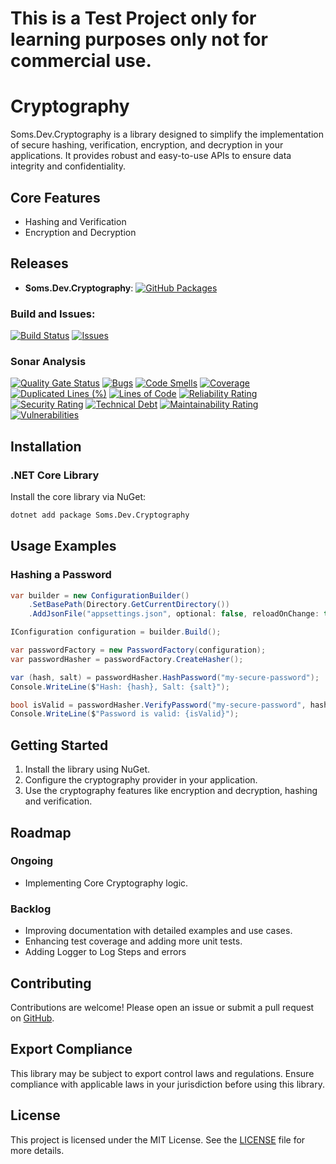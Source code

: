 # This is a Test Project only for learning purposes only not for commercial use.

# Cryptography

Soms.Dev.Cryptography is a library designed to simplify the implementation of secure hashing, verification, encryption, and decryption in your applications. It provides robust and easy-to-use APIs to ensure data integrity and confidentiality.

## Core Features

-   Hashing and Verification
-   Encryption and Decryption

## Releases

-   **Soms.Dev.Cryptography**: [![GitHub Packages](https://img.shields.io/github/v/release/somasundar-work/Soms.Dev.Cryptography?label=GitHub%20Packages)](https://github.com/somasundar-work/Soms.Dev.Cryptography/packages)

### Build and Issues:

[![Build Status](https://github.com/somasundar-work/Soms.Dev.Cryptography/actions/workflows/CD.yml/badge.svg)](https://github.com/somasundar-work/Soms.Dev.Cryptography/actions/workflows/CD.yml)
[![Issues](https://img.shields.io/github/issues/somasundar-work/Soms.Dev.Cryptography)](https://github.com/somasundar-work/Soms.Dev.Cryptography/issues)

### Sonar Analysis

[![Quality Gate Status](https://sonarcloud.io/api/project_badges/measure?project=somasundar-work_Soms.Dev.Cryptography&metric=alert_status)](https://sonarcloud.io/summary/new_code?id=somasundar-work_Soms.Dev.Cryptography)
[![Bugs](https://sonarcloud.io/api/project_badges/measure?project=somasundar-work_Soms.Dev.Cryptography&metric=bugs)](https://sonarcloud.io/summary/new_code?id=somasundar-work_Soms.Dev.Cryptography)
[![Code Smells](https://sonarcloud.io/api/project_badges/measure?project=somasundar-work_Soms.Dev.Cryptography&metric=code_smells)](https://sonarcloud.io/summary/new_code?id=somasundar-work_Soms.Dev.Cryptography)
[![Coverage](https://sonarcloud.io/api/project_badges/measure?project=somasundar-work_Soms.Dev.Cryptography&metric=coverage)](https://sonarcloud.io/summary/new_code?id=somasundar-work_Soms.Dev.Cryptography)
[![Duplicated Lines (%)](https://sonarcloud.io/api/project_badges/measure?project=somasundar-work_Soms.Dev.Cryptography&metric=duplicated_lines_density)](https://sonarcloud.io/summary/new_code?id=somasundar-work_Soms.Dev.Cryptography)
[![Lines of Code](https://sonarcloud.io/api/project_badges/measure?project=somasundar-work_Soms.Dev.Cryptography&metric=ncloc)](https://sonarcloud.io/summary/new_code?id=somasundar-work_Soms.Dev.Cryptography)
[![Reliability Rating](https://sonarcloud.io/api/project_badges/measure?project=somasundar-work_Soms.Dev.Cryptography&metric=reliability_rating)](https://sonarcloud.io/summary/new_code?id=somasundar-work_Soms.Dev.Cryptography)
[![Security Rating](https://sonarcloud.io/api/project_badges/measure?project=somasundar-work_Soms.Dev.Cryptography&metric=security_rating)](https://sonarcloud.io/summary/new_code?id=somasundar-work_Soms.Dev.Cryptography)
[![Technical Debt](https://sonarcloud.io/api/project_badges/measure?project=somasundar-work_Soms.Dev.Cryptography&metric=sqale_index)](https://sonarcloud.io/summary/new_code?id=somasundar-work_Soms.Dev.Cryptography)
[![Maintainability Rating](https://sonarcloud.io/api/project_badges/measure?project=somasundar-work_Soms.Dev.Cryptography&metric=sqale_rating)](https://sonarcloud.io/summary/new_code?id=somasundar-work_Soms.Dev.Cryptography)
[![Vulnerabilities](https://sonarcloud.io/api/project_badges/measure?project=somasundar-work_Soms.Dev.Cryptography&metric=vulnerabilities)](https://sonarcloud.io/summary/new_code?id=somasundar-work_Soms.Dev.Cryptography)

## Installation

### .NET Core Library

Install the core library via NuGet:

```bash
dotnet add package Soms.Dev.Cryptography
```

## Usage Examples

### Hashing a Password

```csharp
var builder = new ConfigurationBuilder()
    .SetBasePath(Directory.GetCurrentDirectory())
    .AddJsonFile("appsettings.json", optional: false, reloadOnChange: true);

IConfiguration configuration = builder.Build();

var passwordFactory = new PasswordFactory(configuration);
var passwordHasher = passwordFactory.CreateHasher();

var (hash, salt) = passwordHasher.HashPassword("my-secure-password");
Console.WriteLine($"Hash: {hash}, Salt: {salt}");

bool isValid = passwordHasher.VerifyPassword("my-secure-password", hash, salt);
Console.WriteLine($"Password is valid: {isValid}");
```

## Getting Started

1. Install the library using NuGet.
2. Configure the cryptography provider in your application.
3. Use the cryptography features like encryption and decryption, hashing and verification.

## Roadmap

### Ongoing

-   Implementing Core Cryptography logic.

### Backlog

-   Improving documentation with detailed examples and use cases.
-   Enhancing test coverage and adding more unit tests.
-   Adding Logger to Log Steps and errors

## Contributing

Contributions are welcome! Please open an issue or submit a pull request on [GitHub](https://github.com/somasundar-work/Soms.Dev.Cryptography).

## Export Compliance

This library may be subject to export control laws and regulations. Ensure compliance with applicable laws in your jurisdiction before using this library.

## License

This project is licensed under the MIT License. See the [LICENSE](https://github.com/somasundar-work/Soms.Dev.Cryptography/blob/main/LICENSE) file for more details.
